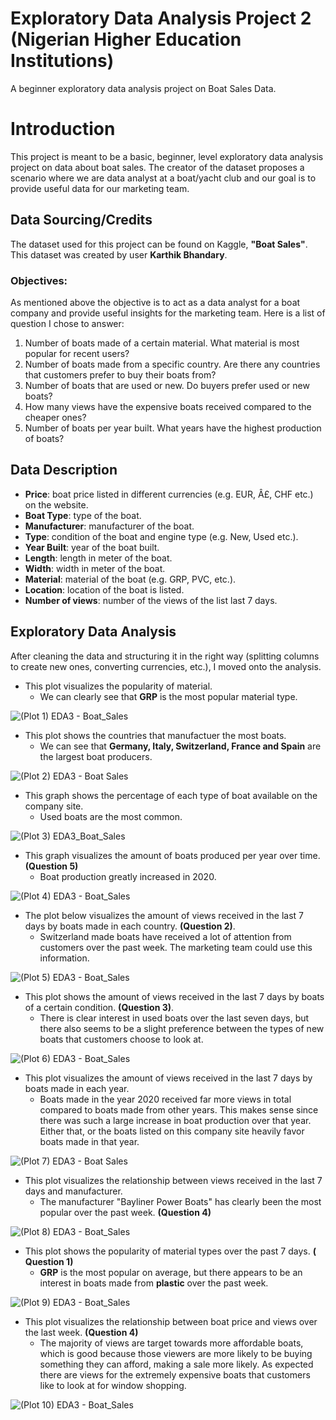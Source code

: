 # **Exploratory Data Analysis Project 2 (Nigerian Higher Education Institutions)**
A beginner exploratory data analysis project on Boat Sales Data. 

# **Introduction** 
This project is meant to be a basic, beginner, level exploratory data analysis project on data about boat sales. The creator of the dataset proposes a scenario where we are data analyst at a boat/yacht club and our goal is to provide useful data for our marketing team.

## **Data Sourcing/Credits**
The dataset used for this project can be found on Kaggle, **"Boat Sales"**. This dataset was created by user **Karthik Bhandary**. 

### **Objectives:**
As mentioned above the objective is to act as a data analyst for a boat company and provide useful insights for the marketing team. 
Here is a list of question I chose to answer:

1. Number of boats made of a certain material. What material is most popular for recent users?
2. Number of boats made from a specific country. Are there any countries that customers prefer to buy their boats from?
3. Number of boats that are used or new. Do buyers prefer used or new boats?
4. How many views have the expensive boats received compared to the cheaper ones? 
5. Number of boats per year built. What years have the highest production of boats?

## **Data Description**

- **Price**: boat price listed in different currencies (e.g. EUR, Â£, CHF etc.) on the website.
- **Boat Type**: type of the boat.
- **Manufacturer**: manufacturer of the boat.
- **Type**: condition of the boat and engine type (e.g. New, Used etc.).
- **Year Built**: year of the boat built.
- **Length**: length in meter of the boat.
- **Width**: width in meter of the boat.
- **Material**: material of the boat (e.g. GRP, PVC, etc.).
- **Location**: location of the boat is listed.
- **Number of views**: number of the views of the list last 7 days.

## **Exploratory Data Analysis**
After cleaning the data and structuring it in the right way (splitting columns to create new ones, converting currencies, etc.), I moved onto the analysis.

- This plot visualizes the popularity of material.
  - We can clearly see that **GRP** is the most popular material type. 

![(Plot 1) EDA3 - Boat_Sales](https://github.com/tobi-soboyejo/eda3-project-boat-sales/assets/155042996/6ab6e136-1400-4b76-8bd4-22ebe7760fa0)

- This plot shows the countries that manufactuer the most boats.
  - We can see that **Germany, Italy, Switzerland, France and Spain** are the largest boat producers.

![(Plot 2) EDA3 - Boat Sales](https://github.com/tobi-soboyejo/eda3-project-boat-sales/assets/155042996/a8419387-a5a9-4126-afe7-ff35f9307a29)

- This graph shows the percentage of each type of boat available on the company site.
  - Used boats are the most common.

![(Plot 3) EDA3_Boat_Sales](https://github.com/tobi-soboyejo/eda3-project-boat-sales/assets/155042996/6ace72a9-8f5e-46f7-bca4-16c6be2cc699)

- This graph visualizes the amount of boats produced per year over time. **(Question 5)**
  - Boat production greatly increased in 2020.

![(Plot 4) EDA3 - Boat_Sales](https://github.com/tobi-soboyejo/eda3-project-boat-sales/assets/155042996/43c05d36-5d85-4465-b4ab-4cec764066ed)

- The plot below visualizes the amount of views received in the last 7 days by boats made in each country. **(Question 2)**. 
  - Switzerland made boats have received a lot of attention from customers over the past week. The marketing team could use this information.

![(Plot 5) EDA3 - Boat_Sales](https://github.com/tobi-soboyejo/eda3-project-boat-sales/assets/155042996/bd0739de-93ec-4b6a-a0bc-d68bc9570f6d)

- This plot shows the amount of views received in the last 7 days by boats of a certain condition. **(Question 3)**.
  - There is clear interest in used boats over the last seven days, but there also seems to be a slight preference between the types of new boats that customers choose to look at.

![(Plot 6) EDA3 - Boat_Sales](https://github.com/tobi-soboyejo/eda3-project-boat-sales/assets/155042996/e494e25a-bb23-481f-b7ec-4203247caf8a)

- This plot visualizes the amount of views received in the last 7 days by boats made in each year. 
  - Boats made in the year 2020 received far more views in total compared to boats made from other years. This makes sense since there was such a large increase in boat production over that year. Either that, or the boats listed on this company site heavily favor boats made in that year.

![(Plot 7) EDA3 - Boat Sales](https://github.com/tobi-soboyejo/eda3-project-boat-sales/assets/155042996/9c0a124a-f0a3-4fc1-ab0d-6fbdb9a1c996)

- This plot visualizes the relationship between views received in the last 7 days and manufacturer.
  - The manufacturer "Bayliner Power Boats" has clearly been the most popular over the past week. **(Question 4)**

![(Plot 8) EDA3 - Boat_Sales](https://github.com/tobi-soboyejo/eda3-project-boat-sales/assets/155042996/46cc5e06-448f-4370-b7b1-b3f53d74ca6b)

- This plot shows the popularity of material types over the past 7 days. **( Question 1)**
  - **GRP** is the most popular on average, but there appears to be an interest in boats made from **plastic** over the past week.

![(Plot 9) EDA3 - Boat_Sales](https://github.com/tobi-soboyejo/eda3-project-boat-sales/assets/155042996/b05bbf9b-d3ad-47d3-842a-108c4c65e503)

- This plot visualizes the relationship between boat price and views over the last week. **(Question 4)**
  - The majority of views are target towards more affordable boats, which is good because those viewers are more likely to be buying something they can afford, making a sale more likely. As expected there are views for the extremely expensive boats that customers like to look at for window shopping.

![(Plot 10) EDA3 - Boat_Sales](https://github.com/tobi-soboyejo/eda3-project-boat-sales/assets/155042996/8f6c13bb-99a2-4852-aea5-39ecc7f24ff7)

 

